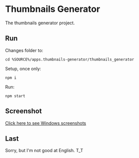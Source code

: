 # Thumbnails Generator

The thumbnails generator project.

## Run

Changes folder to:

	cd %SOURCE%/apps.thumbnails-generator/thumbnails_generator

Setup, once only:

	npm i

Run:

	npm start

## Screenshot

[Click here to see Windows screenshots](https://htmlpreview.github.io/?https://github.com/taworn-ta7/apps.thumbnails-generator/blob/main/screens-win.html)

## Last

Sorry, but I'm not good at English. T_T
